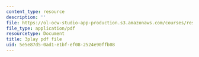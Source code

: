 ```yaml
---
content_type: resource
description: ''
file: https://ol-ocw-studio-app-production.s3.amazonaws.com/courses/res-6-007-signals-and-systems-spring-2011/5e5e87d50ad1e1bfef082524e90ffb08_vyke3vF4Nk.pdf
file_type: application/pdf
resourcetype: Document
title: 3play pdf file
uid: 5e5e87d5-0ad1-e1bf-ef08-2524e90ffb08
---
```

